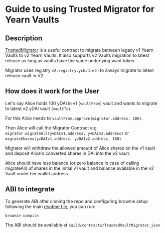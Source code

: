 # Guide to using Trusted Migrator for Yearn Vaults

## Description

[TrustedMigrator](https://etherscan.io/address/0x1824df8D751704FA10FA371d62A37f9B8772ab90) is a useful contract to migrate between legacy v1 Yearn Vaults to v2 Yearn Vaults. It also supports v2 Vaults migration to latest release as long as vaults have the same underlying want token.

Migrator uses registry `v2.registry.ychad.eth` to always migrate to latest release vault in V2

## How does it work for the User

Let's say Alice holds 100 yDAI in v1 (`vaultFrom`) vault and wants to migrate to latest v2 yDAI vault (`vaultTo`).

For this Alice needs to `vaultFrom.approve(migrator.address, 100)`.

Then Alice will call the Migrator Contract e.g `migrator.migrateAll(yvDAIv1.address, yvDAIv2.address)` or `migrateShares(yvDAIv1.address, yvDAIv2.address, 100)`.

Migrator will withdraw the allowed amount of Alice shares on the v1 vault and deposit Alice's converted shares in DAI into the v2 vault.

Alice should have less balance (or zero balance in case of calling migrateAll) of shares in the initial v1 vault and balance available in the v2 Vault under her wallet address.

## ABI to integrate

To generate ABI after cloning the repo and configuring brownie setup following the main [readme file](README.md), you can run:

`brownie compile`

The ABI should be available at `build/contracts/TrustedVaultMigrator.json`
